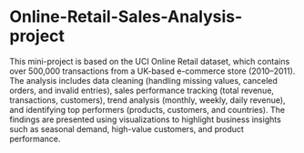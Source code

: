 # Online-Retail-Sales-Analysis-project
This mini-project is based on the UCI Online Retail dataset, which contains over 500,000 transactions from a UK-based e-commerce store (2010–2011). The analysis includes data cleaning (handling missing values, canceled orders, and invalid entries), sales performance tracking (total revenue, transactions, customers), trend analysis (monthly, weekly, daily revenue), and identifying top performers (products, customers, and countries). The findings are presented using visualizations to highlight business insights such as seasonal demand, high-value customers, and product performance.
